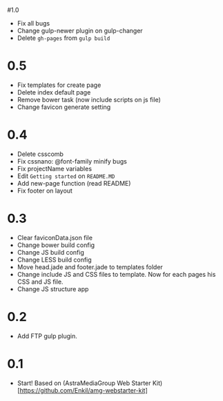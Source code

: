 #1.0
* Fix all bugs
* Change gulp-newer plugin on gulp-changer
* Delete `gh-pages` from `gulp build`

# 0.5
* Fix templates for create page
* Delete index default page
* Remove bower task (now include scripts on js file)
* Change favicon generate setting

# 0.4
* Delete csscomb
* Fix cssnano: @font-family minify bugs
* Fix projectName variables
* Edit `Getting started` on `README.MD`
* Add new-page function (read README)
* Fix footer on layout

# 0.3
* Clear faviconData.json file
* Change bower build config
* Change JS build config
* Change LESS build config
* Move head.jade and footer.jade to templates folder
* Change include JS and CSS files to template. Now for each pages his CSS and JS file.
* Change JS structure app

# 0.2
* Add FTP gulp plugin.

# 0.1
* Start! Based on (AstraMediaGroup Web Starter Kit)[https://github.com/Enkil/amg-webstarter-kit]